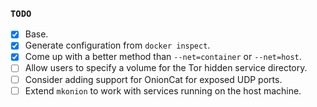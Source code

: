 ### `TODO` ###

* [x] Base.
* [x] Generate configuration from `docker inspect`.
* [x] Come up with a better method than `--net=container` or `--net=host`.
* [ ] Allow users to specify a volume for the Tor hidden service directory.
* [ ] Consider adding support for OnionCat for exposed UDP ports.
* [ ] Extend `mkonion` to work with services running on the host machine.
